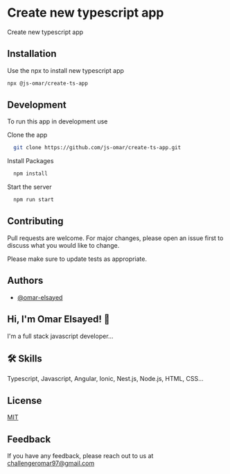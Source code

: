 # Create new typescript app

Create new typescript app

## Installation

Use the npx to install new typescript app

```bash
npx @js-omar/create-ts-app
```

## Development

To run this app in development use

Clone the app

```bash
  git clone https://github.com/js-omar/create-ts-app.git
```

Install Packages

```bash
  npm install
```

Start the server

```bash
  npm run start
```

## Contributing

Pull requests are welcome. For major changes, please open an issue first to discuss what you would like to change.

Please make sure to update tests as appropriate.

## Authors

- [@omar-elsayed](https://github.com/omar-elsayed97)

## Hi, I'm Omar Elsayed! 👋

I'm a full stack javascript developer...

## 🛠 Skills

Typescript, Javascript, Angular, Ionic, Nest.js, Node.js, HTML, CSS...

## License

[MIT](https://choosealicense.com/licenses/mit/)

## Feedback

If you have any feedback, please reach out to us at challengeromar97@gmail.com
